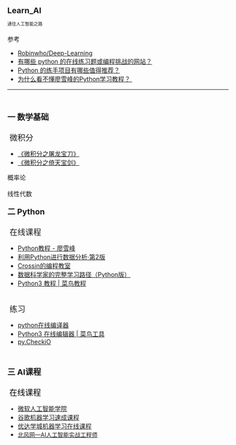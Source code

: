 <div style=""><div style=""><div style="font-size: 14px;"><font size="4"><b>Learn_AI</b></font></div><div style="font-size: 14px;"><font size="1"><br></font></div><div style="font-size: 14px;"><font size="1">通往人工智能之路</font></div><div style="font-size: 14px;"><span style="font-size: 14px;"><br></span></div><div style="font-size: 14px;"><span style="font-size: 14px;">参考</span></div><div style="font-size: 14px;"><ul style=""><li style="font-size: 14px;"><a href="https://github.com/Robinwho/Deep-Learning" se_prerender_url="complete" style="font-size: 14px;">Robinwho/Deep-Learning</a></li><li style="font-size: 14px;"><a href="https://www.zhihu.com/question/265662120" se_prerender_url="complete" style="font-size: 14px;">有哪些 python 的在线练习题或编程挑战的网站？</a><span style="font-size: 14px;">&nbsp;&nbsp;</span></li><li style="font-size: 14px;"><a href="https://www.zhihu.com/question/29372574" se_prerender_url="complete" style="font-size: 14px;">Python 的练手项目有哪些值得推荐？</a><span style="font-size: 14px;">&nbsp;&nbsp;</span></li><li style=""><span style="font-size: 14px;"><a href="https://www.zhihu.com/question/51536745" se_prerender_url="complete">为什么看不懂廖雪峰的Python学习教程？&nbsp;</a>&nbsp;</span></li></ul></div><div style="font-size: 14px;"><hr id="null"><br></div><div style="font-size: 14px;"><span style="font-size: 14px;"><br></span></div><div style="font-size: 14px;"><font size="4"><b>一 数学基础</b></font></div><div style="font-size: 14px;"><span style="font-size: large;"><br></span></div><div style="font-size: 14px;"><span style="font-size: large;">&nbsp;微积分</span></div><div style="font-size: 14px;"><ul style=""><li style="font-size: 14px;"><a href="http://item.jd.com/10018825.html" style="" se_prerender_url="complete">《微积分之屠龙宝刀》</a></li><li style=""><span style="font-size: 14px;"><a href="http://item.jd.com/10456165.html?cu=true&amp;utm_source=baidu-search&amp;utm_medium=cpc&amp;utm_campaign=t_262767352_baidusearch&amp;utm_term=25896036045_0_666d16d207f04a4485fe44e404da2705" se_prerender_url="complete">《微积分之倚天宝剑》</a></span></li></ul></div><div style="">概率论</div><div style=""><br></div><div style="">线性代数</div><div style="font-size: 14px;"><span style="font-size: 14px;"><br></span></div><div style="font-size: 14px;"><font size="4"><b>二 Python</b></font></div><div style="font-size: 14px;"><span style="font-size: large;"><br></span></div><div style="font-size: 14px;"><span style="font-size: large;">&nbsp;在线课程</span></div><div style=""><ul style=""><li style="font-size: 14px;"><a href="https://www.liaoxuefeng.com/wiki/0014316089557264a6b348958f449949df42a6d3a2e542c000" se_prerender_url="complete">Python教程 - 廖雪峰</a></li><li style=""><span style="font-size: 14px;"><a href="https://www.jianshu.com/p/04d180d90a3f">利用Python进行数据分析·第2版</a>&nbsp;</span></li><li style="font-size: 14px;"><a href="http://res.crossincode.com/wechat/index.html" se_prerender_url="complete">Crossin的编程教室</a></li><li style="font-size: 14px;"><a href="https://zhuanlan.zhihu.com/p/23229114" se_prerender_url="complete" style="font-size: 14px;">数据科学家的完整学习路径（Python版）</a></li><li style="font-size: 14px;"><a href="http://www.runoob.com/python3/python3-tutorial.html" se_prerender_url="complete">Python3 教程 | 菜鸟教程</a></li></ul><div style="font-size: 14px;"></div><div style="font-size: 14px;"><span style="font-size: large;"><br></span></div><div style="font-size: 14px;"><span style="font-size: large;">&nbsp;练习</span></div><div style="font-size: 14px;"><ul style=""><li style=""><span style="font-size: 14px;"><a href="http://www.dooccn.com/python3/" se_prerender_url="complete">python在线编译器</a></span></li><li style="font-size: 14px;"><a href="https://c.runoob.com/compile/9" se_prerender_url="complete">Python3 在线编辑器 | 菜鸟工具</a></li><li style="font-size: 14px;"><a href="https://py.checkio.org/" se_prerender_url="complete" style="font-size: 14px;">py.CheckiO</a><span style="font-size: 14px;">&nbsp;&nbsp;</span></li></ul></div></div><div style="font-size: 14px; font-family: Verdana; color: rgb(0, 0, 0);"><br></div><div style="font-size: 14px; font-family: Verdana; color: rgb(0, 0, 0);"><br></div><div style="font-size: 14px;"><div style="font-size: 14px;"><b style="font-size: large;">三&nbsp;</b><font size="4"><b>AI课程</b></font></div><div style="font-size: 14px; color: rgb(0, 0, 0); font-family: &quot;Microsoft YaHei&quot;;"><font size="4"><br></font></div><div style="font-size: 14px; color: rgb(0, 0, 0); font-family: &quot;Microsoft YaHei&quot;;"><span style="font-size: large;">&nbsp;在线课程</span></div><div style=""><ul style=""><li style="font-size: 14px; color: rgb(0, 0, 0); font-family: &quot;Microsoft YaHei&quot;;"><a href="https://school.azure.cn/curriculums/28">微软人工智能学院</a></li><li style="font-size: 14px;"><span style="font-size: 14px;"><a href="https://developers.google.cn/machine-learning/crash-course/" se_prerender_url="complete">谷歌机器学习速成课程</a></span></li><li style=""><a href="https://cn.udacity.com/mlnd?utm_source=baidu-ppc&amp;utm_medium=cpc&amp;utm_campaign=mlnd&amp;utm_term=PC-mlnd-%E5%B9%BF%E5%B7%9E%7C%E6%9C%BA%E5%99%A8%E5%AD%A6%E4%B9%A0%E8%BF%9B%E9%98%B6_%E6%9C%AF%E8%AF%AD&amp;utm_content=Caffe" se_prerender_url="complete" style="font-size: 14px;">优达学城机器学习在线课程</a></li><li style=""><a href="http://www.ibeifeng.com/job_AIpage.html" se_prerender_url="complete"><font size="2">北风网—AI人工智能实战工程师</font></a></li></ul></div></div><div style="font-size: 14px; font-family: Verdana; color: rgb(0, 0, 0);"><br></div><div style="font-size: 14px; font-family: Verdana; color: rgb(0, 0, 0);"><br></div><div style="font-size: 14px;"><div><br></div><div><br></div></div><!--signcontent 35.com end--></div> 
</div> 
